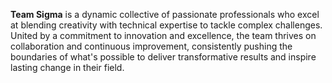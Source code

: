 <b>Team Sigma</b> is a dynamic collective of passionate professionals who excel at blending creativity with technical expertise to tackle complex challenges. <br/>
United by a commitment to innovation and excellence, the team thrives on collaboration and continuous improvement, consistently pushing the boundaries of what's possible to deliver transformative results and inspire lasting change in their field.

